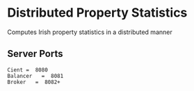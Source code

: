 # Distributed Property Statistics

Computes Irish property statistics in a distributed manner

## Server Ports
```
Cient =  8080
Balancer   =  8081
Broker   =  8082+
```